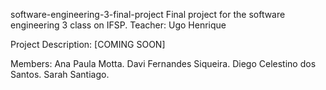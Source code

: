 software-engineering-3-final-project Final project for the software engineering 3 class on IFSP. Teacher: Ugo Henrique

Project Description: [COMING SOON]

Members: Ana Paula Motta. Davi Fernandes Siqueira. Diego Celestino dos Santos. Sarah Santiago.

